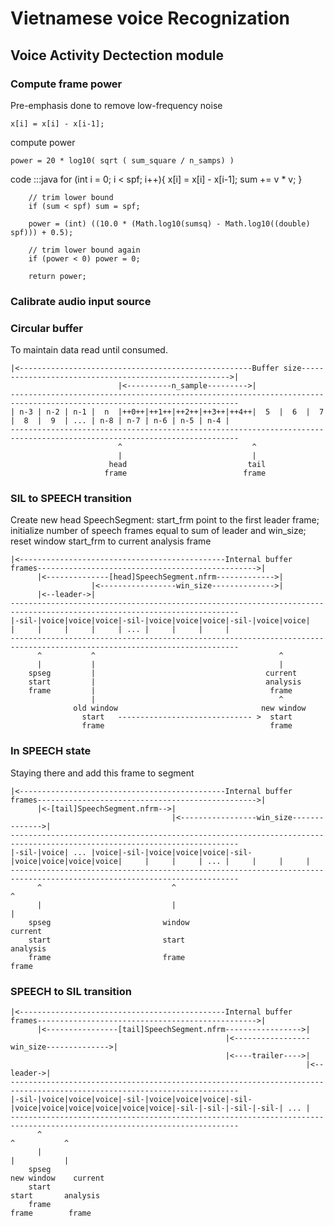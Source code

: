 # Vietnamese voice Recognization

## Voice Activity Dectection module

### Compute frame power
Pre-emphasis done to remove low-frequency noise

	x[i] = x[i] - x[i-1];

compute power
	
	power = 20 * log10( sqrt ( sum_square / n_samps) )
	
code
	:::java
		for (int i = 0; i < spf; i++){
			x[i] = x[i] - x[i-1];
			sum += v * v;
		}
		
		// trim lower bound
		if (sum < spf) sum = spf;
		
		power = (int) ((10.0 * (Math.log10(sumsq) - Math.log10((double) spf))) + 0.5);
		
		// trim lower bound again
		if (power < 0) power = 0;
		
		return power;

### Calibrate audio input source



### Circular buffer
To maintain data read until consumed.

	|<----------------------------------------------------Buffer size------------------------------------------------------>|
							|<----------n_sample--------->|
	-------------------------------------------------------------------------------------------------------------------------
	| n-3 | n-2 | n-1 |  n  |++0++|++1++|++2++|++3++|++4++|  5  |  6  |  7  |  8  |  9  | ... | n-8 | n-7 | n-6 | n-5 | n-4 |
	-------------------------------------------------------------------------------------------------------------------------
							^							  ^
							|							  |
						  head							 tail
						 frame							frame

### SIL to SPEECH transition
Create new head SpeechSegment: 
start_frm point to the first leader frame; 
initialize number of speech frames equal to sum of leader and win_size; 
reset window start_frm to current analysis frame

	|<----------------------------------------------Internal buffer frames------------------------------------------------->|
		  |<--------------[head]SpeechSegment.nfrm------------->|
					  |<-----------------win_size-------------->|
		  |<--leader->|
	-------------------------------------------------------------------------------------------------------------------------
	|-sil-|voice|voice|voice|-sil-|voice|voice|voice|-sil-|voice|voice|     |     |     |     |     | ... |     |     |     |
	-------------------------------------------------------------------------------------------------------------------------
		  ^			  ^											^
		  |			  |										 	|
		spseg		  |										 current
		start		  |									 	 analysis
		frame		  |									 	  frame
					  |											^
				  old window								new window
					start	------------------------------ >  start
					frame									  frame

### In SPEECH state
Staying there and add this frame to segment

	|<----------------------------------------------Internal buffer frames------------------------------------------------->|
		  |<-[tail]SpeechSegment.nfrm-->|
										|<-----------------win_size-------------->|
	-------------------------------------------------------------------------------------------------------------------------
	|-sil-|voice| ... |voice|-sil-|voice|voice|voice|-sil-|voice|voice|voice|voice|     |     |     | ... |     |     |     |
	-------------------------------------------------------------------------------------------------------------------------
		  ^								^										  ^
		  |								|										  |
		spseg						  window									current
		start						  start										analysis
		frame						  frame										 frame

### SPEECH to SIL transition

	|<----------------------------------------------Internal buffer frames------------------------------------------------->|
		  |<----------------[tail]SpeechSegment.nfrm----------------->|
													|<-----------------win_size-------------->|
													|<----trailer---->|
																	  |<--leader->|
	-------------------------------------------------------------------------------------------------------------------------
	|-sil-|voice|voice|voice|-sil-|voice|voice|voice|-sil-|voice|voice|voice|voice|voice|voice|-sil-|-sil-|-sil-|-sil-| ... |
	-------------------------------------------------------------------------------------------------------------------------
		  ^																			  ^			  ^
		  |																			  |			  |
		spseg																	  new window	current
		start																		start		analysis
		frame																		frame		 frame
































